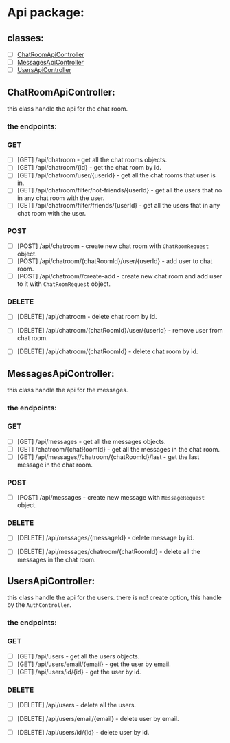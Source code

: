 # Api package:

## classes:

- [ ] [ChatRoomApiController](ChatRoomApiController.java)
- [ ] [MessagesApiController](MessagesApiController.java)
- [ ] [UsersApiController](UsersApiController.java)

## ChatRoomApiController:
this class handle the api for the chat room.

### the endpoints:

### GET
- [ ] [GET] /api/chatroom - get all the chat rooms objects.
- [ ] [GET] /api/chatroom/{id} - get the chat room by id.
- [ ] [GET] /api/chatroom/user/{userId} - get all the chat rooms that user is in.
- [ ] [GET] /api/chatroom/filter/not-friends/{userId} - get all the users that no in any chat room with the user.
- [ ] [GET] /api/chatroom/filter/friends/{userId} - get all the users that in any chat room with the user.

### POST
- [ ] [POST] /api/chatroom - create new chat room with `ChatRoomRequest` object.
- [ ] [POST] /api/chatroom/{chatRoomId}/user/{userId} - add user to chat room.
- [ ] [POST] /api/chatroom//create-add - create new chat room and add user to it with `ChatRoomRequest` object.

### DELETE
- [ ] [DELETE] /api/chatroom - delete chat room by id.
- [ ] [DELETE] /api/chatroom/{chatRoomId}/user/{userId} - remove user from chat room.
- [ ] [DELETE] /api/chatroom/{chatRoomId} - delete chat room by id.


## MessagesApiController:
this class handle the api for the messages.

### the endpoints:

### GET
- [ ] [GET] /api/messages - get all the messages objects.
- [ ] [GET] /chatroom/{chatRoomId} - get all the messages in the chat room.
- [ ] [GET] /api/messages//chatroom/{chatRoomId}/last - get the last message in the chat room.

### POST
- [ ] [POST] /api/messages - create new message with `MessageRequest` object.

### DELETE
- [ ] [DELETE] /api/messages/{messageId} - delete message by id.
- [ ] [DELETE] /api/messages/chatroom/{chatRoomId} - delete all the messages in the chat room.


## UsersApiController:
this class handle the api for the users.
there is no! create option, this handle by the `AuthController`.

### the endpoints:

### GET
- [ ] [GET] /api/users - get all the users objects.
- [ ] [GET] /api/users/email/{email} - get the user by email.
- [ ] [GET] /api/users/id/{id} - get the user by id.

### DELETE
- [ ] [DELETE] /api/users - delete all the users.
- [ ] [DELETE] /api/users/email/{email} - delete user by email.
- [ ] [DELETE] /api/users/id/{id} - delete user by id.











